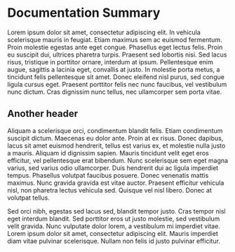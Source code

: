 # Documentation Summary

Lorem ipsum dolor sit amet, consectetur adipiscing elit. In vehicula scelerisque mauris in feugiat. Etiam maximus sem ac euismod fermentum. Proin molestie egestas ante eget congue. Phasellus eget lectus felis. Proin eu suscipit dui, ultrices pharetra turpis. Praesent sed lobortis nisi. Sed lacus risus, tristique in porttitor ornare, interdum at ipsum. Pellentesque enim augue, sagittis a lacinia eget, convallis at justo. In molestie porta metus, a tincidunt felis pellentesque sit amet. Donec eleifend nisl purus, sed congue ligula cursus eget. Praesent porttitor felis nec nunc faucibus, vel vestibulum nunc dictum. Cras dignissim nunc tellus, nec ullamcorper sem porta vitae.

## Another header

Aliquam a scelerisque orci, condimentum blandit felis. Etiam condimentum suscipit dictum. Maecenas eu dolor ante. Proin at ex risus. Donec dapibus, lacus sit amet euismod hendrerit, tellus est varius ex, et molestie nulla justo a mauris. Aliquam id dignissim sapien. Mauris tincidunt velit eget eros efficitur, vel pellentesque erat bibendum. Nunc scelerisque sem eget magna varius, sed varius odio ullamcorper. Duis hendrerit dui ac ligula imperdiet tempus. Phasellus volutpat faucibus posuere. Donec venenatis mattis maximus. Nunc gravida gravida est vitae auctor. Praesent efficitur vehicula nisl, non pharetra lectus vehicula sed. Quisque vel nisl libero. Donec at volutpat tellus.

Sed orci nibh, egestas sed lacus sed, blandit tempor justo. Cras tempor nisl eget interdum blandit. Sed porttitor eros ut justo molestie, sed vestibulum velit gravida. Nunc vulputate dolor lorem, a vestibulum mi imperdiet vitae. Lorem ipsum dolor sit amet, consectetur adipiscing elit. Mauris imperdiet diam vitae pulvinar scelerisque. Nullam non felis id justo pulvinar efficitur. 